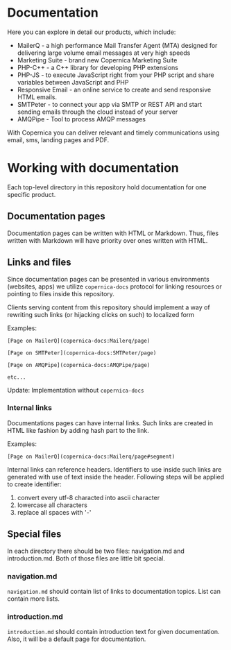 # Documentation

Here you can explore in detail our products, which include:

- MailerQ - a high performance Mail Transfer Agent (MTA) designed for delivering large volume email messages at very high speeds
- Marketing Suite - brand new Copernica Marketing Suite
- PHP-C++ - a C++ library for developing PHP extensions
- PHP-JS - to execute JavaScript right from your PHP script and share variables between JavaScript and PHP
- Responsive Email - an online service to create and send responsive HTML emails.
- SMTPeter - to connect your app via SMTP or REST API and start sending emails through the cloud instead of your server
- AMQPipe - Tool to process AMQP messages

With Copernica you can deliver relevant and timely communications using email, sms, landing pages and PDF.
 
# Working with documentation

Each top-level directory in this repository hold documentation for one specific
product. 

## Documentation pages

Documentation pages can be written with HTML or Markdown. Thus, files written 
with Markdown will have priority over ones written with HTML.

## Links and files

Since documentation pages can be presented in various environments (websites, apps)
we utilize `copernica-docs` protocol for linking resources or pointing to files 
inside this repository.

Clients serving content from this repository should implement a way of rewriting
such links (or hijacking clicks on such) to localized form

Examples:

```
[Page on MailerQ](copernica-docs:Mailerq/page)

[Page on SMTPeter](copernica-docs:SMTPeter/page)

[Page on AMQPipe](copernica-docs:AMQPipe/page)

etc...
```
Update: Implementation without `copernica-docs`

### Internal links

Documentations pages can have internal links. Such links are created in HTML like
fashion by adding hash part to the link. 

Examples:
```
[Page on MailerQ](copernica-docs:Mailerq/page#segment)
```

Internal links can reference headers. Identifiers to use inside such links 
are generated with use of text inside the header. Following steps will be applied
to create identifier:

1. convert every utf-8 characted into ascii character
2. lowercase all characters
3. replace all spaces with '-'

## Special files

In each directory there should be two files: navigation.md and introduction.md.
Both of those files are little bit special. 

### navigation.md 

`navigation.md` should contain list of links to documentation topics. List can
contain more lists.

### introduction.md

`introduction.md` should contain introduction text for given documentation. Also,
it will be a default page for documentation.
